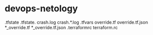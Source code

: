 # devops-netology
.tfstate
.tfstate.
crash.log
crash.*.log
.tfvars
override.tf
override.tf.json
*_override.tf
*_override.tf.json
.terraformrc
terraform.rc

